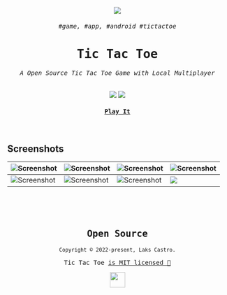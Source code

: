 <p align="center">
  <img src="https://user-images.githubusercontent.com/51419598/169545112-c5ad7eb1-809d-488b-9113-ee270f2bb0c7.png">
</p>
<samp><h6 align="center">#game, #app, #android #tictactoe</h6></samp>
<samp><h1 align="center">Tic Tac Toe</h1></samp>

<h6 align="center"><samp>A Open Source Tic Tac Toe Game with Local Multiplayer</samp></h6>

<p align="center">
  <img src="https://img.shields.io/badge/flutter-22272E?&style=for-the-badge&logo=flutter&logoColor=65BFE7">
  <img src="https://img.shields.io/badge/dart-22272E?style=for-the-badge&logo=dart&logoColor=00CBB2">
</p>

<a href="#"><h4 align="center"><samp>Play It</samp></h4></a>

<br>

## Screenshots

|  <img src="https://user-images.githubusercontent.com/51419598/169547585-c6978057-80c3-4859-a33c-7632049e4f86.png" alt="Screenshot"> | <img src="https://user-images.githubusercontent.com/51419598/169548180-3d8e05e1-fe70-440e-be69-51118cf4abf1.png" alt="Screenshot"> | <img src="https://user-images.githubusercontent.com/51419598/169547883-3a4e24df-6cbd-43c5-9d28-177200f87828.png" alt="Screenshot"> | <img src="https://user-images.githubusercontent.com/51419598/169548018-a26587dd-0631-4678-991b-268f52d7e90a.png" alt="Screenshot"> |
|---|---|---|---|
| <img src="https://user-images.githubusercontent.com/51419598/169548596-eacf86cd-1a7c-4ad9-b219-c03c9680e6fd.png" alt="Screenshot"> | <img src="https://user-images.githubusercontent.com/51419598/169548697-4dfd2d3c-15dd-4a49-a5a0-81afa5b9e093.png" alt="Screenshot"> | <img src="https://user-images.githubusercontent.com/51419598/169548758-f2ac36c5-2164-4172-a3de-4fc765989d1c.png" alt="Screenshot"> | <img src="https://user-images.githubusercontent.com/51419598/169548906-3a915f4c-288d-49b7-9123-e5ea66ad1285.png"> |

<br /><br /><br />

<samp>

<h2 align="center">
  Open Source
</h2>
<p align="center">
  <sub>Copyright © 2022-present, Laks Castro.</sub>
</p>
<p align="center">Tic Tac Toe <a href="/LICENSE">is MIT licensed 💖</a></p>
<p align="center">
  <img src="https://user-images.githubusercontent.com/51419598/169544818-f9cf92e3-f739-462e-a93c-2338730e04a9.png" width="35" />
</p>

</samp>
